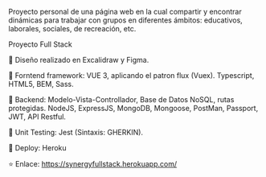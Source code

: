 Proyecto personal de una página web en la cual compartir y encontrar dinámicas para trabajar con grupos en diferentes ámbitos: educativos, laborales, sociales, de recreación, etc. 

Proyecto Full Stack

🔹 Diseño realizado en Excalidraw y Figma.

🔹 Forntend framework: VUE 3, aplicando el patron flux (Vuex). Typescript, HTML5, BEM,  Sass.

🔹 Backend: Modelo-Vista-Controllador, Base de Datos NoSQL, rutas protegidas. NodeJS, ExpressJS, MongoDB, Mongoose, PostMan, Passport, JWT, API Restful.

🔹 Unit Testing: Jest (Sintaxis: GHERKIN).

🔹 Deploy: Heroku

⭐ Enlace: https://synergyfullstack.herokuapp.com/

